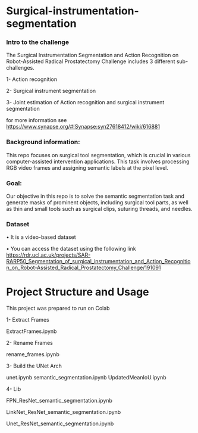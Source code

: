 # Surgical-instrumentation-segmentation

### Intro to the challenge

The Surgical Instrumentation Segmentation and Action Recognition on Robot-Assisted Radical Prostatectomy Challenge includes 3 different sub-challenges.

1- Action recognition

2- Surgical instrument segmentation

3- Joint estimation of Action recognition and surgical instrument segmentation

for more information see https://www.synapse.org/#!Synapse:syn27618412/wiki/616881

### Background information: 
This repo focuses on surgical tool segmentation, which is crucial in various computer-assisted intervention applications. This task involves processing RGB video frames and assigning semantic labels at the pixel level.

### Goal: 
Our objective in this repo is to solve the semantic segmentation task and generate masks of prominent objects, including surgical tool parts, as well as thin and small tools such as surgical clips, suturing threads, and needles.

### Dataset
• It is a video-based dataset

• You can access the dataset using the following link https://rdr.ucl.ac.uk/projects/SAR-RARP50_Segmentation_of_surgical_instrumentation_and_Action_Recognition_on_Robot-Assisted_Radical_Prostatectomy_Challenge/191091

# Project Structure and Usage
This project was prepared to run on Colab

1- Extract Frames 

ExtractFrames.ipynb

2- Rename Frames

rename_frames.ipynb

3- Build the UNet Arch

unet.ipynb
semantic_segmentation.ipynb
UpdatedMeanIoU.ipynb

4- Lib

FPN_ResNet_semantic_segmentation.ipynb

LinkNet_ResNet_semantic_segmentation.ipynb

Unet_ResNet_semantic_segmentation.ipynb




